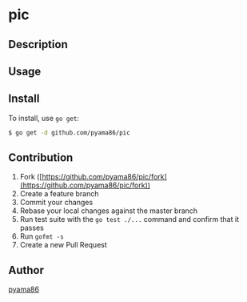 # pic



## Description

## Usage

## Install

To install, use `go get`:

```bash
$ go get -d github.com/pyama86/pic
```

## Contribution

1. Fork ([https://github.com/pyama86/pic/fork](https://github.com/pyama86/pic/fork))
1. Create a feature branch
1. Commit your changes
1. Rebase your local changes against the master branch
1. Run test suite with the `go test ./...` command and confirm that it passes
1. Run `gofmt -s`
1. Create a new Pull Request

## Author

[pyama86](https://github.com/pyama86)
